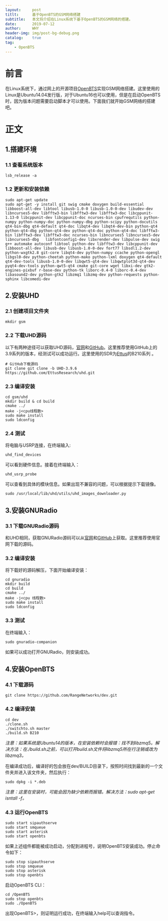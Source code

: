```yaml
---
layout:     post
titlt:      基于OpenBTS的GSM网络搭建
subtitle:   本文将介绍在Linux系统下基于OpenBTS的GSM网络的搭建。
date:       2019-07-12
author:     WHY
header-img: img/post-bg-debug.png
catalog:    true
tag:
    - OpenBTS
---
```


# 前言
在Linux系统下，通过网上的开源项目[OpenBTS](http://openbts.org/)实现GSM网络搭建。这里使用的Linux是Ubuntu14.04发行版，对于Ubuntu16也可以使用，但是在启动OpenBTS时，因为版本问题需要启动脚本才可以使用。下面我们就开始GSM网络的搭建吧。

# 正文
## 1.搭建环境
### 1.1 查看系统版本
```shell
lsb_release -a
```
### 1.2 更新和安装依赖
```shell
sudo apt-get update
sudo apt-get -y install git swig cmake doxygen build-essential libboost-all-dev libtool libusb-1.0-0 libusb-1.0-0-dev libudev-dev libncurses5-dev libfftw3-bin libfftw3-dev libfftw3-doc libcppunit-1.13-0 libcppunit-dev libcppunit-doc ncurses-bin cpufrequtils python-numpy python-numpy-doc python-numpy-dbg python-scipy python-docutils qt4-bin-dbg qt4-default qt4-doc libqt4-dev libqt4-dev-bin python-qt4 python-qt4-dbg python-qt4-dev python-qt4-doc python-qt4-doc libfftw3-bin libfftw3-dev libfftw3-doc ncurses-bin libncurses5 libncurses5-dev libncurses5-dbg   libfontconfig1-dev libxrender-dev libpulse-dev swig g++ automake autoconf libtool python-dev libfftw3-dev libcppunit-dev libboost-all-dev libusb-dev libusb-1.0-0-dev fort77 libsdl1.2-dev python-wxgtk2.8 git-core libqt4-dev python-numpy ccache python-opengl libgsl0-dev python-cheetah python-mako python-lxml doxygen qt4-default qt4-dev-tools libusb-1.0-0-dev libqwt5-qt4-dev libqwtplot3d-qt4-dev pyqt4-dev-tools python-qwt5-qt4 cmake git-core wget libxi-dev gtk2-engines-pixbuf r-base-dev python-tk liborc-0.4-0 liborc-0.4-dev libasound2-dev python-gtk2 libzmq1 libzmq-dev python-requests python-sphinx libcomedi-dev
```
## 2.安装UHD
### 2.1 创建项目文件夹
```shell
mkdir gsm
```
### 2.2 下载UHD源码
以下有两种途径可以获取UHD源码，[官网](http://files.ettus.com/binaries/uhd_stable/src/)和[GitHub](https://github.com/EttusResearch/uhd.git)。这里推荐使用GitHub上的3.9系列的版本，经测试可以成功运行。这里使用的SDR为[Ettus](http://www.ettus.com.cn/product/B210kit.html)的B210系列 。
```shell
# GitHub下载源码
git clone git clone -b UHD-3.9.6 https://github.com/EttusResearch/uhd.git
```
### 2.3 编译安装
```shell
cd gsm/uhd
mkdir build & cd build
cmake ../
make -j<cpu线程数>
sudo make install
sudo ldconfig
```
### 2.4 测试
将电脑与USRP连接，在终端输入:
```shell
uhd_find_devices
```
可以看到硬件信息。接着在终端输入：
```shell
uhd_usrp_probe
```
可以查看到具体的模块信息。如果出现不兼容的问题，可以根据提示下载镜像。
```shell
sudo /usr/local/lib/uhd/utils/uhd_images_downloader.py
```
## 3.安装GNURadio
### 3.1 下载GNURadio源码
和UHD相同，获取GNURadio源码可以从[官网](https://www.gnuradio.org/releases/gnuradio/)和[GitHub](https://github.com/gnuradio/gnuradio/releases/tag/v3.7.13.4)上获取。这里推荐使用官网下载的源码。
### 3.2 编译安装
将下载好的源码解压，下面开始编译安装：
```shell
cd gnuradio
mkdir build
cd build
cmake ../
make -j<cpu 线程数>
sudo make install
sudo ldconfig
```
### 3.3 测试
在终端输入：
```shell
sudo gnuradio-companion
```
如果可以成功打开GNURadio，则安装成功。
## 4.安装OpenBTS
### 4.1 下载源码
```shell
git clone https://github.com/RangeNetworks/dev.git
```
### 4.2 编译安装
```shell
cd dev
./clone.sh
./switchto.sh master
./build.sh B210
```
*注意：如果系统是Ubuntu14的版本，在安装依赖时会报错：找不到libzmq5。解决方法：在./build.sh之前，可以打开build.sh文件将libzmq5所在行注销或改为libzmq3。*

在编译成功后，编译好的包会放在dev/BUILD目录下，按照时间找到最新的一个文件夹并进入该文件夹，然后执行：
```shell
sudo dpkg -i *.deb
```
*注意：这里在安装时，可能会因为缺少依赖而报错。解决方法：sudo apt-get isntall -f。*
### 4.3 运行OpenBTS
```shell
sudo start sipauthserve
sudo start smqueue
sudo start asterisk
sudo start openbts
```
如果上述组件都能被成功启动，分配到进程号，说明OpenBTS安装成功。停止命令如下：
```shell
sudo stop sipauthserve
sudo stop smqueue
sudo stop asterisk
sudo stop openbts
```
启动OpenBTS CLI：
```shell
cd /OpenBTS
sudo stop openbts
sudo ./OpenBTS
```
出现OpenBTS>，则证明运行成功，在终端输入help可以查询指令。